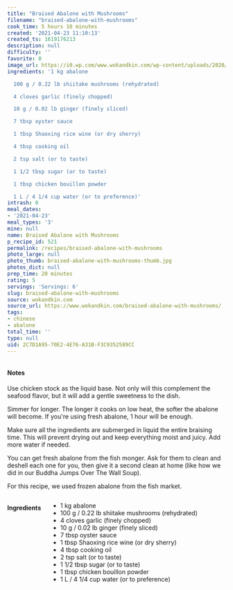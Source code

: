 ```yaml
---
title: "Braised Abalone with Mushrooms"
filename: "braised-abalone-with-mushrooms"
cook_time: 5 hours 10 minutes
created: '2021-04-23 11:10:13'
created_ts: 1619176213
description: null
difficulty: ''
favorite: 0
image_url: https://i0.wp.com/www.wokandkin.com/wp-content/uploads/2020/10/Braised-Abalone-with-Mushrooms-saved-for-web.png?resize=200%2C300&ssl=1
ingredients: '1 kg abalone

  100 g / 0.22 lb shiitake mushrooms (rehydrated)

  4 cloves garlic (finely chopped)

  10 g / 0.02 lb ginger (finely sliced)

  7 tbsp oyster sauce

  1 tbsp Shaoxing rice wine (or dry sherry)

  4 tbsp cooking oil

  2 tsp salt (or to taste)

  1 1/2 tbsp sugar (or to taste)

  1 tbsp chicken bouillon powder

  1 L / 4 1/4 cup water (or to preference)'
intrash: 0
meal_dates:
- '2021-04-23'
meal_types: '3'
mine: null
name: Braised Abalone with Mushrooms
p_recipe_id: 521
permalink: /recipes/braised-abalone-with-mushrooms
photo_large: null
photo_thumb: braised-abalone-with-mushrooms-thumb.jpg
photos_dict: null
prep_time: 20 minutes
rating: 5
servings: 'Servings: 6'
slug: braised-abalone-with-mushrooms
source: wokandkin.com
source_url: https://www.wokandkin.com/braised-abalone-with-mushrooms/
tags:
- chinese
- abalone
total_time: ''
type: null
uid: 2C7D1A95-70E2-4E76-A31B-F3C9352589CC
---
```

<div class="large-8 medium-7 columns" id="writeup">		<div id="notes"><h4>Notes</h4>
<div class="box box-notes"><p>Use chicken stock as the liquid base. Not only will this complement the seafood flavor, but it will add a gentle sweetness to the dish.</p>
<p>Simmer for longer. The longer it cooks on low heat, the softer the abalone will become. If you're using fresh abalone, 1 hour will be enough.</p>
<p>Make sure all the ingredients are submerged in liquid the entire braising time. This will prevent drying out and keep everything moist and juicy. Add more water if needed.</p>
<p>You can get fresh abalone from the fish monger. Ask for them to clean and deshell each one for you, then give it a second clean at home (like how we did in our Buddha Jumps Over The Wall Soup).</p>
<p>For this recipe, we used frozen abalone from the fish market.</p>
</div></div>	</div><!-- #writeup -->
</div><!-- #row-one -->
<div class="row" id="row-two">	<div class="medium-4 small-5 columns" id="ingredients"><h4>Ingredients</h4><div class="box box-ingredients content"><ul>
<li>1 kg abalone</li>
<li>100 g / 0.22 lb shiitake mushrooms (rehydrated)</li>
<li>4 cloves garlic (finely chopped)</li>
<li>10 g / 0.02 lb ginger (finely sliced)</li>
<li>7 tbsp oyster sauce</li>
<li>1 tbsp Shaoxing rice wine (or dry sherry)</li>
<li>4 tbsp cooking oil</li>
<li>2 tsp salt (or to taste)</li>
<li>1 1/2 tbsp sugar (or to taste)</li>
<li>1 tbsp chicken bouillon powder</li>
<li>1 L / 4 1/4 cup water (or to preference)</li>
</ul>
</div>	</div>	<div class="medium-6 small-7 columns" id="directions">	</div>